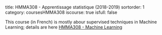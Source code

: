 title: HMMA308 - Apprentissage statistique (2018-2019)
sortorder: 1
category: coursesHMMA308
iscourse: true
isfull: false


This course (in French) is mostly abour supervised techniques in Machine Learning; details are here [HMMA308 - Machine Learning](HMMA308.html)

